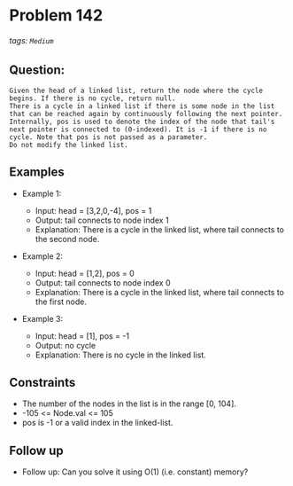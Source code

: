 # Problem 142
###### tags: `Medium`

## Question:
```
Given the head of a linked list, return the node where the cycle begins. If there is no cycle, return null.
There is a cycle in a linked list if there is some node in the list that can be reached again by continuously following the next pointer. Internally, pos is used to denote the index of the node that tail's next pointer is connected to (0-indexed). It is -1 if there is no cycle. Note that pos is not passed as a parameter.
Do not modify the linked list.
```

## Examples
* Example 1:
	* Input: head = [3,2,0,-4], pos = 1
	* Output: tail connects to node index 1
	* Explanation: There is a cycle in the linked list, where tail connects to the second node.

* Example 2:
	* Input: head = [1,2], pos = 0
	* Output: tail connects to node index 0
	* Explanation: There is a cycle in the linked list, where tail connects to the first node.

* Example 3:
	* Input: head = [1], pos = -1
	* Output: no cycle
	* Explanation: There is no cycle in the linked list.

## Constraints
* The number of the nodes in the list is in the range [0, 104].
* -105 <= Node.val <= 105
* pos is -1 or a valid index in the linked-list.

## Follow up

* Follow up: Can you solve it using O(1) (i.e. constant) memory?
